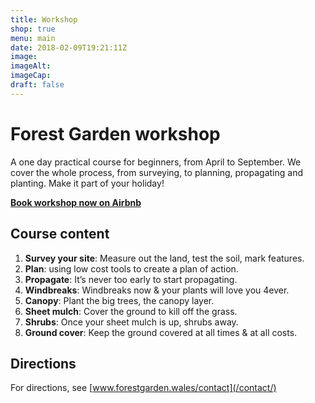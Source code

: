 ```yaml
---
title: Workshop
shop: true
menu: main
date: 2018-02-09T19:21:11Z
image: 
imageAlt: 
imageCap: 
draft: false
---
```


# Forest Garden workshop

A one day practical course for beginners, from April to September. We cover the whole process, from surveying, to planning, propagating and planting. Make it part of your holiday!

[**Book workshop now on Airbnb**](https://www.airbnb.co.uk/experiences/524767)

## Course content

1. **Survey your site**: Measure out the land, test the soil, mark features.
2. **Plan**: using low cost tools to create a plan of action.
3. **Propagate**: It’s never too early to start propagating.
4. **Windbreaks**: Windbreaks now & your plants will love you 4ever.
5. **Canopy**: Plant the big trees, the canopy layer.
6. **Sheet mulch**: Cover the ground to kill off the grass.
7. **Shrubs**: Once your sheet mulch is up, shrubs away.
8. **Ground cover**: Keep the ground covered at all times & at all costs.

## Directions

For directions, see [www.forestgarden.wales/contact](/contact/)

